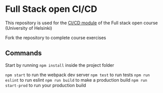 # Full Stack open CI/CD

This repository is used for the [CI/CD module](https://fullstackopen.com/en/part11) of the Full stack open course (University of Helsinki)

Fork the repository to complete course exercises

## Commands

Start by running `npm install` inside the project folder

`npm start` to run the webpack dev server
`npm test` to run tests
`npm run eslint` to run eslint
`npm run build` to make a production build
`npm run start-prod` to run your production build
